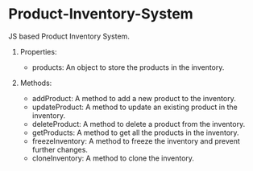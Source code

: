 # Product-Inventory-System
JS based Product Inventory System.

1. Properties:
    * products: An object to store the products in the inventory.

2. Methods:
    * addProduct: A method to add a new product to the inventory.
    * updateProduct: A method to update an existing product in the inventory.
    * deleteProduct: A method to delete a product from the inventory.
    * getProducts: A method to get all the products in the inventory.
    * freezeInventory: A method to freeze the inventory and prevent further changes.
    * cloneInventory: A method to clone the inventory.
